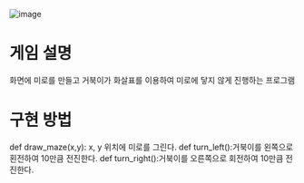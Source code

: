 ![image](https://user-images.githubusercontent.com/107115658/175298485-ddccabbc-7623-4e82-8aae-31d1ba728e7a.png)

# 게임 설명

화면에 미로를 만들고 거북이가 화살표를 이용하여 미로에 닿지 않게 진행하는 프로그램

# 구현 방법

def draw_maze(x,y): x, y 위치에 미로를 그린다.
def turn_left():거북이를 왼쪽으로 횐전하여 10만큼 전진한다.
def turn_right():거북이를 오른쪽으로 회전하여 10만큼 전진한다.
